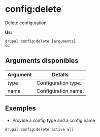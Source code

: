 # config:delete
Delete configuration

**Ús:**
```
drupal config:delete [arguments]
cd
```

## Arguments disponibles
Argument | Detalls
---------|-------------
type | Configuration type.
name | Configuration name.

## Exemples
* Provide a config type and a config name
```
drupal config:delete active all
```
